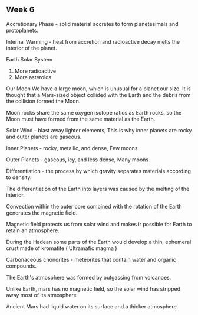 ## Week 6 

Accretionary Phase - solid material accretes to form planetesimals and protoplanets.

Internal Warming - heat from accretion and radioactive decay melts the interior of the planet.

Earth Solar System
1. More radioactive
2. More asteroids

Our Moon
We have a large moon, which is unusual for a planet our size.  It is thought that a Mars-sized object collided with the Earth and the debris from the collision formed the Moon.

Moon rocks share the same oxygen isotope ratios as Earth rocks, so the Moon must have formed from the same material as the Earth.

Solar Wind - blast away lighter elements, This is why inner planets are rocky and outer planets are gaseous.

Inner Planets - rocky, metallic, and dense, Few moons

Outer Planets - gaseous, icy, and less dense, Many moons

Differentiation - the process by which gravity separates materials according to density.

The differentiation of the Earth into layers was caused by the melting of the interior.

Convection within the outer core combined with the rotation of the Earth generates the magnetic field.

Magnetic field protects us from solar wind and makes ir possible for Earth to retain an atmosphere.

During the Hadean some parts of the Earth would develop a thin, ephemeral crust made of kromatite ( Ultramafic magma ) 

Carbonaceous chondrites - meteorites that contain water and organic compounds.

The Earth's atmosphere was formed by outgassing from volcanoes.

Unlike Earth, mars has no magnetic field, so the solar wind has stripped away most of its atmosphere

Ancient Mars had liquid water on its surface and a thicker atmosphere.